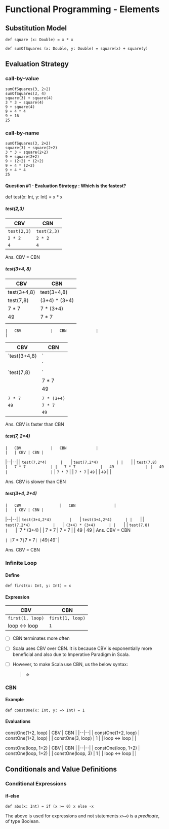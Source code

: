 # Functional Programming - Elements

## Substitution Model

    def square (x: Double) = x * x

    def sumOfSquares (x: Double, y: Double) = square(x) + square(y)

## Evaluation Strategy

### call-by-value

    sumOfSquares(3, 2+2)
    sumOfSquares(3, 4)
    square(3) + square(4)
    3 * 3 + square(4)
    9 + square(4)
    9 + 4 * 4
    9 + 16
    25


### call-by-name

    sumOfSquares(3, 2+2)
    square(3) + square(2+2)
    3 * 3 + square(2+2)
    9 + square(2+2)
    9 + (2+2) * (2+2)
    9 + 4 * (2+2)
    9 + 4 * 4
    25

#### Question #1 - Evaluation Strategy : Which is the fastest?
def test(x: Int, y: Int) = x * x

##### test(2,3)
| CBV | CBN |
|--|--|
| `test(2,3)` | `test(2,3)` |
| `2 * 2` | `2 * 2` |
| `4` | `4` |

Ans. CBV = CBN

##### test(3+4, 8)
| CBV | CBN |
|--|--|
| test(3+4,8) | test(3+4,8) |
| test(7,8) | (3+4) * (3+4) |
| 7 * 7 | 7 * (3+4) |
| 49 | 7 * 7 |
|  |  |

	|	CBV				|	CBN				|
	|	
| CBV | CBN |
|--|--|
| `test(3+4,8)		|	` | `test(3+4,8)		|
	|	` |
| `test(7,8)		|	` | `(3+4) * (3+4)	|
	|	7 * 7			|	7 * (3+4)		|
	|	49				|	7 * 7			|
	|					|	49				|` |
| `7 * 7` | `7 * (3+4)` |
| `49` | `7 * 7` |
|  | `49` |

Ans. CBV is faster than CBN
	
##### test(7, 2*4)
	|	CBV				|	CBN				|
	|	| CBV | CBN |
|--|--|
| `test(7,2*4)		|	` | `test(7,2*4)		|
	|	` |
| `test(7,8)		|	7 * 7			|
	|	7 * 7			|	49				|
	|	49				|					|` | `7 * 7` |
| `7 * 7` | `49` |
| `49` |  |

Ans. CBV is slower than CBN

##### test(3+4, 2*4)
	|	CBV					|	CBN					|
	|	| CBV | CBN |
|--|--|
| `test(3+4,2*4)		|	` | `test(3+4,2*4)		|
	|	` |
| `test(7,2*4)			|	` | `(3+4) * (3+4)		|
	|	` |
| `test(7,8)			|	` | `7 * (3+4)			|
	|	7 * 7				|	7 * 7				|
	|	49					|	49					|
Ans. CBV = CBN	


` |
| `7 * 7` | `7 * 7` |
| `49` | `49` |

Ans. CBV = CBN	


### Infinite Loop
#### Define

    def first(x: Int, y: Int) = x

#### Expression

| CBV | CBN |
|--|--|
| `first(1, loop)` | `first(1, loop)` |
| loop <-> loop | `1` |

 - [ ] CBN terminates more often
 - [ ] Scala uses CBV over CBN.  It is because CBV is exponentially more beneficial and also due to Imperative Paradigm in Scala.
 - [ ] However, to make Scala use CBN, us the below syntax:

	> **=>**

### CBN
#### Example

    def constOne(x: Int, y: => Int) = 1

#### Evaluations
constOne(1+2, loop)
| CBV | CBN |
|--|--|
| constOne(1+2, loop) | constOne(1+2, loop) |
| constOne(3, loop) | 1 |
| loop <-> loop |  |

constOne(loop, 1+2)
| CBV | CBN |
|--|--|
| constOne(loop, 1+2) | constOne(loop, 1+2) |
| constOne(loop, 3) | 1 |
| loop <-> loop |  |

## Conditionals and Value Definitions

### Conditional Expressions
#### if-else

    def abs(x: Int) = if (x >= 0) x else -x

The above is used for expressions and not statements
`x>=0` is a *predicate*, of type Boolean.
<!--stackedit_data:
eyJoaXN0b3J5IjpbLTIwMzk3MjU1LC00OTg4NTAxMzAsNjMzNT
E3NjQyLDE4NjEwNjY3ODcsMTk4ODE3NzQwMV19
-->